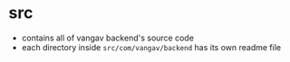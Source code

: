# src
+ contains all of vangav backend's source code
+ each directory inside `src/com/vangav/backend` has its own readme file
